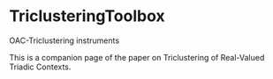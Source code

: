 # TriclusteringToolbox
OAC-Triclustering instruments

This is a companion page of the paper on Triclustering of Real-Valued Triadic Contexts.
